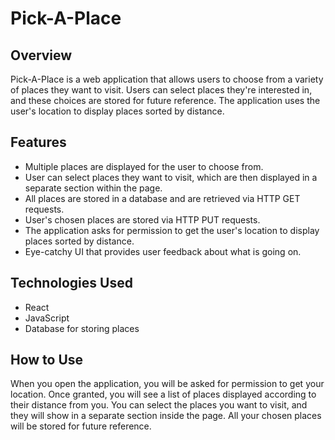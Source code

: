 # Pick-A-Place

## Overview
Pick-A-Place is a web application that allows users to choose from a variety of places they want to visit. Users can select places they're interested in, and these choices are stored for future reference. The application uses the user's location to display places sorted by distance. 

## Features
- Multiple places are displayed for the user to choose from.
- User can select places they want to visit, which are then displayed in a separate section within the page.
- All places are stored in a database and are retrieved via HTTP GET requests.
- User's chosen places are stored via HTTP PUT requests.
- The application asks for permission to get the user's location to display places sorted by distance.
- Eye-catchy UI that provides user feedback about what is going on.

## Technologies Used
- React
- JavaScript
- Database for storing places

## How to Use
When you open the application, you will be asked for permission to get your location. Once granted, you will see a list of places displayed according to their distance from you. You can select the places you want to visit, and they will show in a separate section inside the page. All your chosen places will be stored for future reference.
